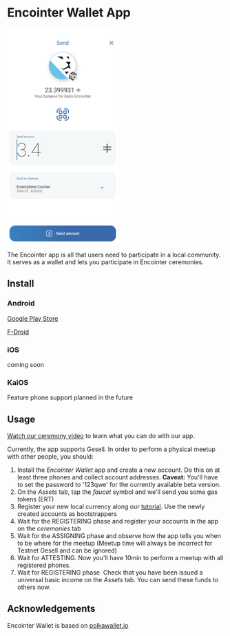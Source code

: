 # Encointer Wallet App

<img src=https://raw.githubusercontent.com/encointer/encointer-wallet-flutter/master/fastlane/metadata/android/en-US/images/phoneScreenshots/2.png height=500/>

The Encointer app is all that users need to participate in a local community. It serves as a wallet and lets you participate in Encointer ceremonies.  

## Install

### Android

[Google Play Store](https://play.google.com/store/apps/details?id=org.encointer.wallet)

[F-Droid](https://f-droid.org/en/packages/org.encointer.wallet/)

### iOS

coming soon

### KaiOS

Feature phone support planned in the future

## Usage

[Watch our ceremony video](https://www.youtube.com/watch?v=tcgpCCYBqko) to learn what you can do with our app.

Currently, the app supports Gesell. In order to perform a physical meetup with other people, you should:

1. Install the *Encointer Wallet* app and create a new account. Do this on at least three phones and collect account addresses. **Caveat:** You'll have to set the password to '123qwe' for the currently available beta version.
2. On the *Assets* tab, tap the *faucet* symbol and we'll send you some gas tokens (ERT)
3. Register your new local currency along our [tutorial](testnet-gesell-tutorial.md). Use the newly created accounts as bootstrappers
4. Wait for the REGISTERING phase and register your accounts in the app on the *ceremonies* tab
5. Wait for the ASSIGNING phase and observe how the app tells you when to be where for the meetup (Meetup time will always be incorrect for Testnet Gesell and can be ignored)
6. Wait for ATTESTING. Now you'll have 10min to perform a meetup with all registered phones. 
7. Wait for REGISTERING phase. Check that you have been issued a universal basic income on the *Assets* tab. You can send these funds to others now.

## Acknowledgements

Encointer Wallet is based on [polkawallet.io](https://polkawallet.io)